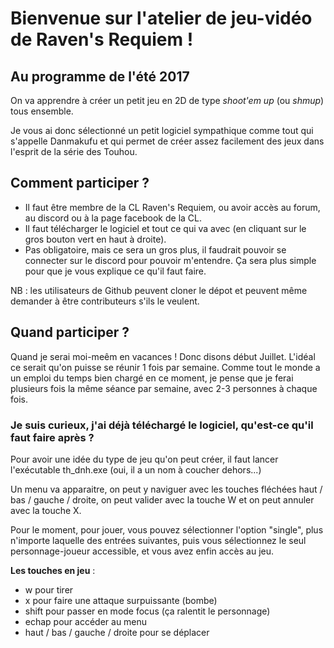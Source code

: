 # Bienvenue sur l'atelier de jeu-vidéo de Raven's Requiem !

## Au programme de l'été 2017

On va apprendre à créer un petit jeu en 2D de type _shoot'em up_ (ou _shmup_) tous ensemble.

Je vous ai donc sélectionné un petit logiciel sympathique comme tout qui s'appelle Danmakufu et qui permet de créer assez facilement des jeux dans l'esprit de la série des Touhou.


## Comment participer ?

* Il faut être membre de la CL Raven's Requiem, ou avoir accès au forum, au discord ou à la page facebook de la CL.
* Il faut télécharger le logiciel et tout ce qui va avec (en cliquant sur le gros bouton vert en haut à droite).
* Pas obligatoire, mais ce sera un gros plus, il faudrait pouvoir se connecter sur le discord pour pouvoir m'entendre. Ça sera plus simple pour que je vous explique ce qu'il faut faire.

NB : les utilisateurs de Github peuvent cloner le dépot et peuvent même demander à être contributeurs s'ils le veulent.


## Quand participer ?

Quand je serai moi-meêm en vacances ! Donc disons début Juillet. L'idéal ce serait qu'on puisse se réunir 1 fois par semaine. Comme tout le monde a un emploi du temps bien chargé en ce moment, je pense que je ferai plusieurs fois la même séance par semaine, avec 2-3 personnes à chaque fois.


### Je suis curieux, j'ai déjà téléchargé le logiciel, qu'est-ce qu'il faut faire après ?

Pour avoir une idée du type de jeu qu'on peut créer, il faut lancer l'exécutable th_dnh.exe (oui, il a un nom à coucher dehors...)

Un menu va apparaitre, on peut y naviguer avec les touches fléchées haut / bas / gauche / droite, on peut valider avec la touche W et on peut annuler avec la touche X.

Pour le moment, pour jouer, vous pouvez sélectionner l'option "single", plus n'importe laquelle des entrées suivantes, puis vous sélectionnez le seul personnage-joueur accessible, et vous avez enfin accès au jeu.

**Les touches en jeu** :
* w pour tirer
* x pour faire une attaque surpuissante (bombe)
* shift pour passer en mode focus (ça ralentit le personnage)
* echap pour accéder au menu
* haut / bas / gauche / droite pour se déplacer